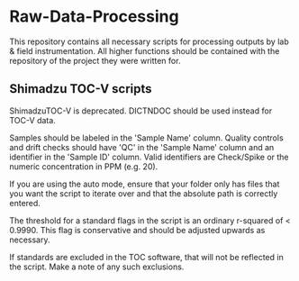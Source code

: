 # Raw-Data-Processing

This repository contains all necessary scripts for processing outputs by lab & field instrumentation. All higher functions should be contained with the repository of the project they were written for.

## Shimadzu TOC-V scripts
ShimadzuTOC-V is deprecated. DICTNDOC should be used instead for TOC-V data.

Samples should be labeled in the 'Sample Name' column. Quality controls and drift checks should have 'QC' in the 'Sample Name' column and an identifier in the 'Sample ID' column. Valid identifiers are Check/Spike or the numeric concentration in PPM (e.g. 20).

If you are using the auto mode, ensure that your folder only has files that you want the script to iterate over and that the absolute path is correctly entered.

The threshold for a standard flags in the script is an ordinary r-squared of < 0.9990. This flag is conservative and should be adjusted upwards as necessary.

If standards are excluded in the TOC software, that will not be reflected in the script. Make a note of any such exclusions.
